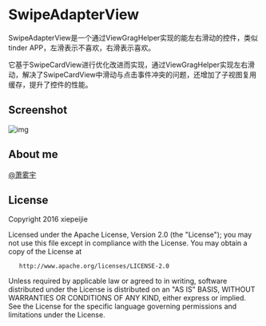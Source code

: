 # SwipeAdapterView

 SwipeAdapterView是一个通过ViewGragHelper实现的能左右滑动的控件，类似tinder APP，左滑表示不喜欢，右滑表示喜欢。

它基于SwipeCardView进行优化改进而实现，通过ViewGragHelper实现左右滑动，解决了SwipeCardView中滑动与点击事件冲突的问题，还增加了子视图复用缓存，提升了控件的性能。

## Screenshot

![img]()

## About me

[@萧雾宇](http://weibo.com/payge)

## License

 Copyright 2016 xiepeijie

   Licensed under the Apache License, Version 2.0 (the "License");
   you may not use this file except in compliance with the License.
   You may obtain a copy of the License at

       http://www.apache.org/licenses/LICENSE-2.0

   Unless required by applicable law or agreed to in writing, software
   distributed under the License is distributed on an "AS IS" BASIS,
   WITHOUT WARRANTIES OR CONDITIONS OF ANY KIND, either express or implied.
   See the License for the specific language governing permissions and
   limitations under the License.

